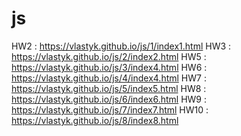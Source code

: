 # js
HW2 : https://vlastyk.github.io/js/1/index1.html
HW3 : https://vlastyk.github.io/js/2/index2.html
HW5 : https://vlastyk.github.io/js/3/index4.html
HW6 : https://vlastyk.github.io/js/4/index4.html
HW7 : https://vlastyk.github.io/js/5/index5.html
HW8 : https://vlastyk.github.io/js/6/index6.html
HW9 : https://vlastyk.github.io/js/7/index7.html
HW10 : https://vlastyk.github.io/js/8/index8.html
